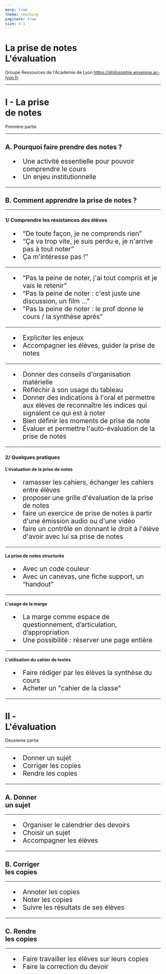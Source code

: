 ```yaml
---
marp: true
theme: teaching
paginate: true
size: 4:3
---
```


<!-- _class: titre -->

# La prise de notes <br>L'évaluation <!-- fit -->

Groupe Ressources de l'Académie de Lyon
https://philosophie.enseigne.ac-lyon.fr


---
<!-- _class: partie -->
# I - La prise <br>de notes <!-- fit -->
Première partie

---
<!-- _class: souspartie -->
<style>
ul {background:transparent; list-style-type:disc}
ul li {margin-left:0.5em; padding-left:0.5em}
ul li:before{content:"";}
</style>

## A. Pourquoi faire prendre des notes ?
* Une activité essentielle pour pouvoir comprendre le cours
* Un enjeu institutionnelle

---
<!-- _class: souspartie -->
## B. Comment apprendre la prise de notes ?


---
<!-- _class:  -->
### 1/ Comprendre les résistances des élèves

* “De toute façon, je ne comprends rien”
* “Ça va trop vite, je suis perdu⋅e, je n'arrive pas à tout noter”
* Ça m'intéresse pas !”

---

* “Pas la peine de noter, j'ai tout compris et je vais le retenir”
* “Pas la peine de noter : c'est juste une discussion, un film …”
* “Pas la peine de noter : le prof donne le cours / la synthèse après”


---

* Expliciter les enjeux
* Accompagner les élèves, guider la prise de notes

---
* Donner des conseils d'organisation matérielle
* Réfléchir à son usage du tableau
* Donner des indications à l'oral et permettre aux élèves de reconnaître les indices qui signalent ce qui est à noter
* Bien définir les moments de prise de note
* Évaluer et permettre l'auto-évaluation de la prise de notes


---
<!-- _class: fpppp -->

### 2/ Quelques pratiques

#### L'évaluation de la prise de notes

* ramasser les cahiers, échanger les cahiers entre élèves
* proposer une grille d'évaluation de la prise de notes
* faire un exercice de prise de notes à partir d'une émission audio ou d'une vidéo
* faire un contrôle en donnant le droit à l'élève d'avoir avec lui sa prise de notes


---
<!-- _class: -->
#### La prise de notes structurée
* Avec un code couleur
* Avec un canevas, une fiche support, un “handout”


---
<!-- _class:  -->


#### L'usage de la marge
* La marge comme espace de questionnement, d’articulation, d’appropriation
* Une possibilité : réserver une page entière


---
<!-- _class:  -->


#### L'utilisation du cahier de textes
* Faire rédiger par les élèves la synthèse du cours
* Acheter un "cahier de la classe"


---
<!-- _class: partie -->
# II - <br>L'évaluation <!-- fit -->
Deuxième partie


---
<!-- _class:  -->
<style scoped>
ul {font-size:1.8em; text-align:left}
</style>
* Donner un sujet
* Corriger les copies
* Rendre les copies

---
<!-- _class: souspartie -->
## A. Donner <br>un sujet <!-- fit -->


---
<!-- _class:  -->
<style scoped>
ul {font-size:1.5em; text-align:left}
</style>
* Organiser le calendrier des devoirs
* Choisir un sujet
* Accompagner les élèves

---
<!-- _class: souspartie -->
## B. Corriger <br>les copies <!-- fit -->

---
<!-- _class:  -->
<style scoped>
ul {font-size:1.5em; text-align:left}
</style>
* Annoter les copies
* Noter les copies
* Suivre les résultats de ses élèves

---
<!-- _class: souspartie -->
## C. Rendre <br>les copies <!-- fit -->


---
<!-- _class:  -->
<style scoped>
ul {font-size:1.5em; text-align:left}
</style>

* Faire travailler les élèves sur leurs copies
* Faire la correction du devoir